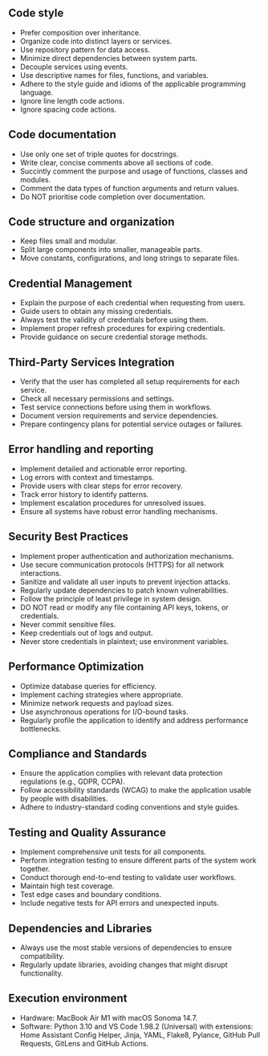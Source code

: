 ## Code style

- Prefer composition over inheritance.
- Organize code into distinct layers or services.
- Use repository pattern for data access.
- Minimize direct dependencies between system parts.
- Decouple services using events.
- Use descriptive names for files, functions, and variables.
- Adhere to the style guide and idioms of the applicable programming language.
- Ignore line length code actions.
- Ignore spacing code actions.

## Code documentation

- Use only one set of triple quotes for docstrings.
- Write clear, concise comments above all sections of code.
- Succintly comment the purpose and usage of functions, classes and modules.
- Comment the data types of function arguments and return values.
- Do NOT prioritise code completion over documentation.

## Code structure and organization

- Keep files small and modular.
- Split large components into smaller, manageable parts.
- Move constants, configurations, and long strings to separate files.

## Credential Management

- Explain the purpose of each credential when requesting from users.
- Guide users to obtain any missing credentials.
- Always test the validity of credentials before using them.
- Implement proper refresh procedures for expiring credentials.
- Provide guidance on secure credential storage methods.

## Third-Party Services Integration

- Verify that the user has completed all setup requirements for each service.
- Check all necessary permissions and settings.
- Test service connections before using them in workflows.
- Document version requirements and service dependencies.
- Prepare contingency plans for potential service outages or failures.

## Error handling and reporting

- Implement detailed and actionable error reporting.
- Log errors with context and timestamps.
- Provide users with clear steps for error recovery.
- Track error history to identify patterns.
- Implement escalation procedures for unresolved issues.
- Ensure all systems have robust error handling mechanisms.

## Security Best Practices

- Implement proper authentication and authorization mechanisms.
- Use secure communication protocols (HTTPS) for all network interactions.
- Sanitize and validate all user inputs to prevent injection attacks.
- Regularly update dependencies to patch known vulnerabilities.
- Follow the principle of least privilege in system design.
- DO NOT read or modify any file containing API keys, tokens, or credentials.
- Never commit sensitive files.
- Keep credentials out of logs and output.
- Never store credentials in plaintext; use environment variables.

## Performance Optimization

- Optimize database queries for efficiency.
- Implement caching strategies where appropriate.
- Minimize network requests and payload sizes.
- Use asynchronous operations for I/O-bound tasks.
- Regularly profile the application to identify and address performance bottlenecks.

## Compliance and Standards

- Ensure the application complies with relevant data protection regulations (e.g., GDPR, CCPA).
- Follow accessibility standards (WCAG) to make the application usable by people with disabilities.
- Adhere to industry-standard coding conventions and style guides.

## Testing and Quality Assurance

- Implement comprehensive unit tests for all components.
- Perform integration testing to ensure different parts of the system work together.
- Conduct thorough end-to-end testing to validate user workflows.
- Maintain high test coverage.
- Test edge cases and boundary conditions.
- Include negative tests for API errors and unexpected inputs.

## Dependencies and Libraries

- Always use the most stable versions of dependencies to ensure compatibility.
- Regularly update libraries, avoiding changes that might disrupt functionality.

## Execution environment

- Hardware: MacBook Air M1 with macOS Sonoma 14.7.
- Software: Python 3.10 and VS Code 1.98.2 (Universal) with extensions: Home Assistant Config Helper, Jinja, YAML, Flake8, Pylance, GitHub Pull Requests, GitLens and GitHub Actions.
